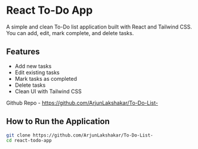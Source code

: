 # React To-Do App

A simple and clean To-Do list application built with React and Tailwind CSS.  
You can add, edit, mark complete, and delete tasks.

## Features

- Add new tasks
- Edit existing tasks
- Mark tasks as completed
- Delete tasks
- Clean UI with Tailwind CSS

Github Repo - https://github.com/ArjunLakshakar/To-Do-List-

##  How to Run the Application

```bash
git clone https://github.com/ArjunLakshakar/To-Do-List-
cd react-todo-app
